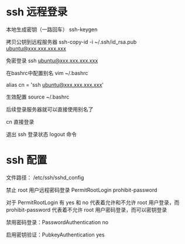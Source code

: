 # ssh 远程登录
本地生成密钥（一路回车） ssh-keygen

拷贝公钥到远程服务器 ssh-copy-id -i ~/.ssh/id_rsa.pub ubuntu@xxx.xxx.xxx.xxx

免密登录 ssh ubuntu@xxx.xxx.xxx.xxx

在bashrc中配置别名 vim ~/.bashrc 

alias cn = 'ssh ubuntu@xxx.xxx.xxx.xxx'

生效配置 source ~/.bashrc

后续登录服务器就可以直接使用别名了 

cn 直接登录

退出 ssh 登录状态 logout 命令

# ssh 配置
文件路径： /etc/ssh/sshd_config

禁止 root 用户远程密码登录 PermitRootLogin prohibit-password

对于 PermitRootLogin 有 yes 和 no 代表着允许和不允许 root 用户登录，而 prohibit-password 代表着不允许 root 用户密码登录，而可以密钥登录

禁用密码登录：PasswordAuthentication no

启用密钥验证：PubkeyAuthentication yes
